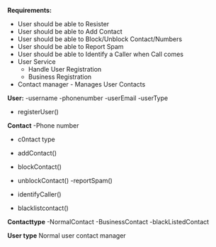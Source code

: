 **Requirements:**

- User should be able to Resister
- User should be able to Add Contact
- User should be able to Block/Unblock Contact/Numbers
- User should be able to Report Spam
- User should be able to Identify a Caller when Call comes
- User Service
    - Handle User Registration
    - Business Registration
- Contact manager - Manages User Contacts


**User:**
  -username
  -phonenumber
  -userEmail
  -userType
- registerUser()


**Contact**
-Phone number
- c0ntact type

- addContact()
- blockContact()
- unblockContact()
-reportSpam()
- identifyCaller()
- blacklistcontact()

**Contacttype**
-NormalContact
-BusinessContact
-blackListedContact

**User type**
Normal user
contact manager
